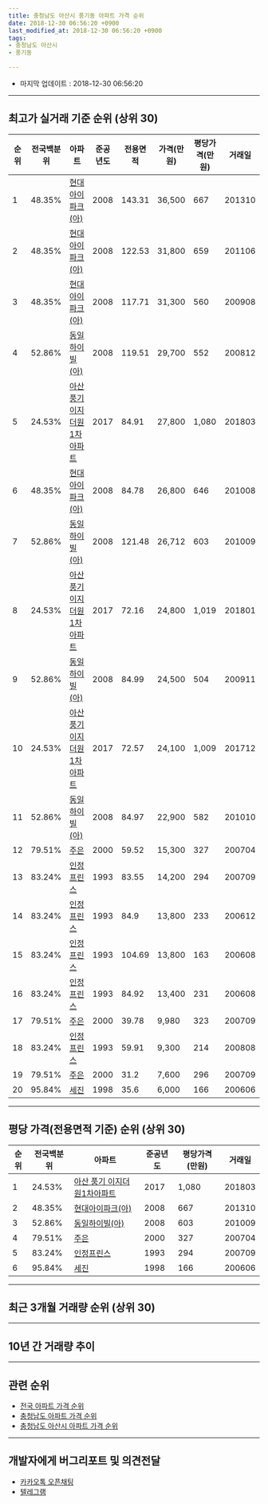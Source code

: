 ```yaml
---
title: 충청남도 아산시 풍기동 아파트 가격 순위
date: 2018-12-30 06:56:20 +0900
last_modified_at: 2018-12-30 06:56:20 +0900
tags:
- 충청남도 아산시
- 풍기동

---
```


* 마지막 업데이트 : 2018-12-30 06:56:20

---

## 최고가 실거래 기준 순위 (상위 30)


|순위|전국백분위|아파트|준공년도|전용면적|가격(만원)|평당가격(만원)|거래일|
|---|---|---|---|---|---|---|---|
|1|48.35%|[현대아이파크(아)](https://search.naver.com/search.naver?query=%EC%B6%A9%EC%B2%AD%EB%82%A8%EB%8F%84+%EC%95%84%EC%82%B0%EC%8B%9C+%ED%92%8D%EA%B8%B0%EB%8F%99+%ED%98%84%EB%8C%80%EC%95%84%EC%9D%B4%ED%8C%8C%ED%81%AC%28%EC%95%84%29)|2008|143.31|36,500|667|201310|
|2|48.35%|[현대아이파크(아)](https://search.naver.com/search.naver?query=%EC%B6%A9%EC%B2%AD%EB%82%A8%EB%8F%84+%EC%95%84%EC%82%B0%EC%8B%9C+%ED%92%8D%EA%B8%B0%EB%8F%99+%ED%98%84%EB%8C%80%EC%95%84%EC%9D%B4%ED%8C%8C%ED%81%AC%28%EC%95%84%29)|2008|122.53|31,800|659|201106|
|3|48.35%|[현대아이파크(아)](https://search.naver.com/search.naver?query=%EC%B6%A9%EC%B2%AD%EB%82%A8%EB%8F%84+%EC%95%84%EC%82%B0%EC%8B%9C+%ED%92%8D%EA%B8%B0%EB%8F%99+%ED%98%84%EB%8C%80%EC%95%84%EC%9D%B4%ED%8C%8C%ED%81%AC%28%EC%95%84%29)|2008|117.71|31,300|560|200908|
|4|52.86%|[동일하이빌(아)](https://search.naver.com/search.naver?query=%EC%B6%A9%EC%B2%AD%EB%82%A8%EB%8F%84+%EC%95%84%EC%82%B0%EC%8B%9C+%ED%92%8D%EA%B8%B0%EB%8F%99+%EB%8F%99%EC%9D%BC%ED%95%98%EC%9D%B4%EB%B9%8C%28%EC%95%84%29)|2008|119.51|29,700|552|200812|
|5|24.53%|[아산 풍기 이지더원1차아파트](https://search.naver.com/search.naver?query=%EC%B6%A9%EC%B2%AD%EB%82%A8%EB%8F%84+%EC%95%84%EC%82%B0%EC%8B%9C+%ED%92%8D%EA%B8%B0%EB%8F%99+%EC%95%84%EC%82%B0+%ED%92%8D%EA%B8%B0+%EC%9D%B4%EC%A7%80%EB%8D%94%EC%9B%901%EC%B0%A8%EC%95%84%ED%8C%8C%ED%8A%B8)|2017|84.91|27,800|1,080|201803|
|6|48.35%|[현대아이파크(아)](https://search.naver.com/search.naver?query=%EC%B6%A9%EC%B2%AD%EB%82%A8%EB%8F%84+%EC%95%84%EC%82%B0%EC%8B%9C+%ED%92%8D%EA%B8%B0%EB%8F%99+%ED%98%84%EB%8C%80%EC%95%84%EC%9D%B4%ED%8C%8C%ED%81%AC%28%EC%95%84%29)|2008|84.78|26,800|646|201008|
|7|52.86%|[동일하이빌(아)](https://search.naver.com/search.naver?query=%EC%B6%A9%EC%B2%AD%EB%82%A8%EB%8F%84+%EC%95%84%EC%82%B0%EC%8B%9C+%ED%92%8D%EA%B8%B0%EB%8F%99+%EB%8F%99%EC%9D%BC%ED%95%98%EC%9D%B4%EB%B9%8C%28%EC%95%84%29)|2008|121.48|26,712|603|201009|
|8|24.53%|[아산 풍기 이지더원1차아파트](https://search.naver.com/search.naver?query=%EC%B6%A9%EC%B2%AD%EB%82%A8%EB%8F%84+%EC%95%84%EC%82%B0%EC%8B%9C+%ED%92%8D%EA%B8%B0%EB%8F%99+%EC%95%84%EC%82%B0+%ED%92%8D%EA%B8%B0+%EC%9D%B4%EC%A7%80%EB%8D%94%EC%9B%901%EC%B0%A8%EC%95%84%ED%8C%8C%ED%8A%B8)|2017|72.16|24,800|1,019|201801|
|9|52.86%|[동일하이빌(아)](https://search.naver.com/search.naver?query=%EC%B6%A9%EC%B2%AD%EB%82%A8%EB%8F%84+%EC%95%84%EC%82%B0%EC%8B%9C+%ED%92%8D%EA%B8%B0%EB%8F%99+%EB%8F%99%EC%9D%BC%ED%95%98%EC%9D%B4%EB%B9%8C%28%EC%95%84%29)|2008|84.99|24,500|504|200911|
|10|24.53%|[아산 풍기 이지더원1차아파트](https://search.naver.com/search.naver?query=%EC%B6%A9%EC%B2%AD%EB%82%A8%EB%8F%84+%EC%95%84%EC%82%B0%EC%8B%9C+%ED%92%8D%EA%B8%B0%EB%8F%99+%EC%95%84%EC%82%B0+%ED%92%8D%EA%B8%B0+%EC%9D%B4%EC%A7%80%EB%8D%94%EC%9B%901%EC%B0%A8%EC%95%84%ED%8C%8C%ED%8A%B8)|2017|72.57|24,100|1,009|201712|
|11|52.86%|[동일하이빌(아)](https://search.naver.com/search.naver?query=%EC%B6%A9%EC%B2%AD%EB%82%A8%EB%8F%84+%EC%95%84%EC%82%B0%EC%8B%9C+%ED%92%8D%EA%B8%B0%EB%8F%99+%EB%8F%99%EC%9D%BC%ED%95%98%EC%9D%B4%EB%B9%8C%28%EC%95%84%29)|2008|84.97|22,900|582|201010|
|12|79.51%|[주은](https://search.naver.com/search.naver?query=%EC%B6%A9%EC%B2%AD%EB%82%A8%EB%8F%84+%EC%95%84%EC%82%B0%EC%8B%9C+%ED%92%8D%EA%B8%B0%EB%8F%99+%EC%A3%BC%EC%9D%80)|2000|59.52|15,300|327|200704|
|13|83.24%|[인정프린스](https://search.naver.com/search.naver?query=%EC%B6%A9%EC%B2%AD%EB%82%A8%EB%8F%84+%EC%95%84%EC%82%B0%EC%8B%9C+%ED%92%8D%EA%B8%B0%EB%8F%99+%EC%9D%B8%EC%A0%95%ED%94%84%EB%A6%B0%EC%8A%A4)|1993|83.55|14,200|294|200709|
|14|83.24%|[인정프린스](https://search.naver.com/search.naver?query=%EC%B6%A9%EC%B2%AD%EB%82%A8%EB%8F%84+%EC%95%84%EC%82%B0%EC%8B%9C+%ED%92%8D%EA%B8%B0%EB%8F%99+%EC%9D%B8%EC%A0%95%ED%94%84%EB%A6%B0%EC%8A%A4)|1993|84.9|13,800|233|200612|
|15|83.24%|[인정프린스](https://search.naver.com/search.naver?query=%EC%B6%A9%EC%B2%AD%EB%82%A8%EB%8F%84+%EC%95%84%EC%82%B0%EC%8B%9C+%ED%92%8D%EA%B8%B0%EB%8F%99+%EC%9D%B8%EC%A0%95%ED%94%84%EB%A6%B0%EC%8A%A4)|1993|104.69|13,800|163|200608|
|16|83.24%|[인정프린스](https://search.naver.com/search.naver?query=%EC%B6%A9%EC%B2%AD%EB%82%A8%EB%8F%84+%EC%95%84%EC%82%B0%EC%8B%9C+%ED%92%8D%EA%B8%B0%EB%8F%99+%EC%9D%B8%EC%A0%95%ED%94%84%EB%A6%B0%EC%8A%A4)|1993|84.92|13,400|231|200608|
|17|79.51%|[주은](https://search.naver.com/search.naver?query=%EC%B6%A9%EC%B2%AD%EB%82%A8%EB%8F%84+%EC%95%84%EC%82%B0%EC%8B%9C+%ED%92%8D%EA%B8%B0%EB%8F%99+%EC%A3%BC%EC%9D%80)|2000|39.78|9,980|323|200709|
|18|83.24%|[인정프린스](https://search.naver.com/search.naver?query=%EC%B6%A9%EC%B2%AD%EB%82%A8%EB%8F%84+%EC%95%84%EC%82%B0%EC%8B%9C+%ED%92%8D%EA%B8%B0%EB%8F%99+%EC%9D%B8%EC%A0%95%ED%94%84%EB%A6%B0%EC%8A%A4)|1993|59.91|9,300|214|200808|
|19|79.51%|[주은](https://search.naver.com/search.naver?query=%EC%B6%A9%EC%B2%AD%EB%82%A8%EB%8F%84+%EC%95%84%EC%82%B0%EC%8B%9C+%ED%92%8D%EA%B8%B0%EB%8F%99+%EC%A3%BC%EC%9D%80)|2000|31.2|7,600|296|200709|
|20|95.84%|[세진](https://search.naver.com/search.naver?query=%EC%B6%A9%EC%B2%AD%EB%82%A8%EB%8F%84+%EC%95%84%EC%82%B0%EC%8B%9C+%ED%92%8D%EA%B8%B0%EB%8F%99+%EC%84%B8%EC%A7%84)|1998|35.6|6,000|166|200606|


---

## 평당 가격(전용면적 기준) 순위 (상위 30)


|순위|전국백분위|아파트|준공년도|평당가격(만원)|거래일|
|---|---|---|---|---|---|
|1|24.53%|[아산 풍기 이지더원1차아파트](https://search.naver.com/search.naver?query=%EC%B6%A9%EC%B2%AD%EB%82%A8%EB%8F%84+%EC%95%84%EC%82%B0%EC%8B%9C+%ED%92%8D%EA%B8%B0%EB%8F%99+%EC%95%84%EC%82%B0+%ED%92%8D%EA%B8%B0+%EC%9D%B4%EC%A7%80%EB%8D%94%EC%9B%901%EC%B0%A8%EC%95%84%ED%8C%8C%ED%8A%B8)|2017|1,080|201803|
|2|48.35%|[현대아이파크(아)](https://search.naver.com/search.naver?query=%EC%B6%A9%EC%B2%AD%EB%82%A8%EB%8F%84+%EC%95%84%EC%82%B0%EC%8B%9C+%ED%92%8D%EA%B8%B0%EB%8F%99+%ED%98%84%EB%8C%80%EC%95%84%EC%9D%B4%ED%8C%8C%ED%81%AC%28%EC%95%84%29)|2008|667|201310|
|3|52.86%|[동일하이빌(아)](https://search.naver.com/search.naver?query=%EC%B6%A9%EC%B2%AD%EB%82%A8%EB%8F%84+%EC%95%84%EC%82%B0%EC%8B%9C+%ED%92%8D%EA%B8%B0%EB%8F%99+%EB%8F%99%EC%9D%BC%ED%95%98%EC%9D%B4%EB%B9%8C%28%EC%95%84%29)|2008|603|201009|
|4|79.51%|[주은](https://search.naver.com/search.naver?query=%EC%B6%A9%EC%B2%AD%EB%82%A8%EB%8F%84+%EC%95%84%EC%82%B0%EC%8B%9C+%ED%92%8D%EA%B8%B0%EB%8F%99+%EC%A3%BC%EC%9D%80)|2000|327|200704|
|5|83.24%|[인정프린스](https://search.naver.com/search.naver?query=%EC%B6%A9%EC%B2%AD%EB%82%A8%EB%8F%84+%EC%95%84%EC%82%B0%EC%8B%9C+%ED%92%8D%EA%B8%B0%EB%8F%99+%EC%9D%B8%EC%A0%95%ED%94%84%EB%A6%B0%EC%8A%A4)|1993|294|200709|
|6|95.84%|[세진](https://search.naver.com/search.naver?query=%EC%B6%A9%EC%B2%AD%EB%82%A8%EB%8F%84+%EC%95%84%EC%82%B0%EC%8B%9C+%ED%92%8D%EA%B8%B0%EB%8F%99+%EC%84%B8%EC%A7%84)|1998|166|200606|


---

## 최근 3개월 거래량 순위 (상위 30)


<div style="width:100%;">
    <canvas id="deal_count_ranking" height="250"></canvas>
</div>


<script>
new Chart(document.getElementById("deal_count_ranking"), {
    type: 'horizontalBar',
    data: {
        labels: ['주은', '동일하이빌(아)', '현대아이파크(아)', '아산 풍기 이지더원1차아파트', '인정프린스'],
        datasets: [{
            label: '실거래 수',
            data: [14, 13, 8, 5, 2],
            borderColor: "rgba(255, 0, 128, 1)",
            backgroundColor: "rgba(255, 0, 128, 0.5)",
            fill: false,
        }]
    },
    options: {
        responsive: true,
        title: {
            display: true,
            text: '최근 3개월 거래량 순위'
        },
        tooltips: {
            mode: 'index',
            intersect: false,
            callbacks: {
                title: function(tooltipItems, data) {
                    return "실거래 수:";
                },
                label: function(tooltipItem, data) {
                    return data.labels[tooltipItem.index] + ": " + tooltipItem.xLabel;
                }
            }
        },
        hover: {
            mode: 'nearest',
            intersect: true
        },
        scales: {
            xAxes: [{
                display: true,
                scaleLabel: {
                    display: true,
                    labelString: '실거래 수'
                },
                ticks: {
                    suggestedMin: 0,
                }
            }],
            yAxes: [{
                display: true,
                ticks: {
                    autoSkip: false,
                    callback: function(value, index, values) {
                        if (value.length > 15)
                            return value.substr(0, 13) + "...";
                        else
                            return value;
                    }
                },
                scaleLabel: {
                    display: false,
                }
            }]
        }
    }
});

</script>


---

## 10년 간 거래량 추이


<div style="width:100%;">
    <canvas id="deal_progress" height="250"></canvas>
</div>

<script>
new Chart(document.getElementById("deal_progress"), {
    type: 'line',
    data: {
        labels: ['200812','200901','200902','200903','200904','200905','200906','200907','200908','200909','200910','200911','200912','201001','201002','201003','201004','201005','201006','201007','201008','201009','201010','201011','201012','201101','201102','201103','201104','201105','201106','201107','201108','201109','201110','201111','201112','201201','201202','201203','201204','201205','201206','201207','201208','201209','201210','201211','201212','201301','201302','201303','201304','201305','201306','201307','201308','201309','201310','201311','201312','201401','201402','201403','201404','201405','201406','201407','201408','201409','201410','201411','201412','201501','201502','201503','201504','201505','201506','201507','201508','201509','201510','201511','201512','201601','201602','201603','201604','201605','201606','201607','201608','201609','201610','201611','201612','201701','201702','201703','201704','201705','201706','201707','201708','201709','201710','201711','201712','201801','201802','201803','201804','201805','201806','201807','201808','201809','201810','201811','201812'],
        datasets: [{
            label: '실거래 수',
            pointRadius: 1,
            data: [9, 13, 16, 19, 16, 15, 33, 22, 18, 20, 17, 22, 19, 19, 15, 27, 17, 16, 26, 22, 17, 22, 41, 26, 30, 38, 37, 40, 32, 30, 24, 36, 29, 39, 36, 39, 33, 36, 56, 35, 21, 21, 20, 21, 23, 28, 51, 37, 24, 14, 31, 36, 24, 27, 27, 20, 15, 24, 32, 40, 23, 27, 35, 31, 34, 22, 32, 33, 29, 31, 36, 34, 28, 40, 16, 31, 38, 21, 26, 25, 16, 18, 31, 17, 16, 13, 17, 16, 12, 8, 19, 16, 29, 14, 16, 14, 12, 13, 16, 10, 13, 12, 9, 20, 17, 25, 15, 17, 18, 18, 14, 30, 14, 21, 25, 15, 17, 14, 23, 13, 6],
            borderColor: "rgba(255, 201, 14, 1)",
            backgroundColor: "rgba(255, 201, 14, 0.5)",
            fill: true,
        }]
    },
    options: {
        responsive: true,
        title: {
            display: true,
            text: '10년간 거래량 추이'
        },
        tooltips: {
            mode: 'index',
            intersect: false,
        },
        hover: {
            mode: 'nearest',
            intersect: true
        },
        scales: {
            xAxes: [{
                display: true,
                scaleLabel: {
                    display: true,
                    labelString: '년/월'
                }
            }],
            yAxes: [{
                display: true,
                ticks: {
                    suggestedMin: 0,
                },
                scaleLabel: {
                    display: true,
                    labelString: '실거래 수'
                }
            }]
        }
    }
});

</script>


---

## 관련 순위

- [전국 아파트 가격 순위](https://inasie.github.io/apt-ranking/전국)
- [충청남도 아파트 가격 순위](https://inasie.github.io/apt-ranking/충청남도)
- [충청남도 아산시 아파트 가격 순위](https://inasie.github.io/apt-ranking/충청남도-아산시)


---

## 개발자에게 버그리포트 및 의견전달

- [카카오톡 오픈채팅](https://open.kakao.com/o/gLJUAP4)
- [텔레그램](https://t.me/inasie)

